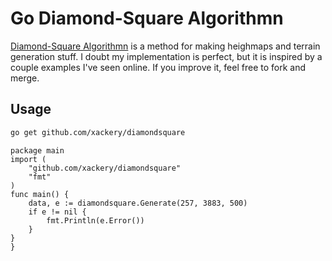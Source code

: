 # Go Diamond-Square Algorithmn
[Diamond-Square Algorithmn](https://en.wikipedia.org/wiki/Diamond-square_algorithm) is a method for making heighmaps and terrain generation stuff. I doubt my implementation is perfect, but it is inspired by a couple examples I've seen online. If you improve it, feel free to fork and merge. 

## Usage
````bash
go get github.com/xackery/diamondsquare
````

````
package main
import (
	"github.com/xackery/diamondsquare"
	"fmt"
)
func main() {
	data, e := diamondsquare.Generate(257, 3883, 500)
	if e != nil {
		fmt.Println(e.Error())
	}
}
}
````